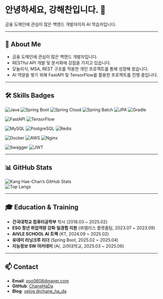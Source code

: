 # 안녕하세요, 강해찬입니다. 👋

금융 도메인에 관심이 많은 백엔드 개발자이자 AI 학습자입니다.

---

## 🔭 About Me
- 금융 도메인에 관심이 많은 백엔드 개발자입니다.
- RESTful API 개발 및 문서화에 강점을 가지고 있습니다.
- 모놀리식, MSA, REST 구조를 적용한 개인 프로젝트를 통해 성장해 왔습니다.
- AI 역량을 쌓기 위해 FastAPI 및 TensorFlow를 활용한 프로젝트를 진행 중입니다.

---

## 🛠️ Skills Badges

![Java](https://img.shields.io/badge/Java-%23ED8B00?style=flat&logo=openjdk&logoColor=white)
![Spring Boot](https://img.shields.io/badge/Spring_Boot-%236DB33F?style=flat&logo=springboot&logoColor=white)
![Spring Cloud](https://img.shields.io/badge/Spring_Cloud-%236DB33F?style=flat&logo=spring&logoColor=white)
![Spring Batch](https://img.shields.io/badge/Spring_Batch-%236DB33F?style=flat&logo=spring&logoColor=white)
![JPA](https://img.shields.io/badge/JPA-%23007396?style=flat&logo=java&logoColor=white)
![Gradle](https://img.shields.io/badge/Gradle-%2302303A?style=flat&logo=gradle&logoColor=white)

![FastAPI](https://img.shields.io/badge/FastAPI-%2300C7B7?style=flat&logo=fastapi&logoColor=white)
![TensorFlow](https://img.shields.io/badge/TensorFlow-%23FF6F00?style=flat&logo=tensorflow&logoColor=white)

![MySQL](https://img.shields.io/badge/MySQL-%234479A1?style=flat&logo=mysql&logoColor=white)
![PostgreSQL](https://img.shields.io/badge/PostgreSQL-%23336791?style=flat&logo=postgresql&logoColor=white)
![Redis](https://img.shields.io/badge/Redis-%23DC382D?style=flat&logo=redis&logoColor=white)

![Docker](https://img.shields.io/badge/Docker-%232496ED?style=flat&logo=docker&logoColor=white)
![AWS](https://img.shields.io/badge/AWS-%23FF9900?style=flat&logo=amazonaws&logoColor=white)
![Nginx](https://img.shields.io/badge/Nginx-%23009639?style=flat&logo=nginx&logoColor=white)

![Swagger](https://img.shields.io/badge/Swagger-%2385EA2D?style=flat&logo=swagger&logoColor=white)
![JWT](https://img.shields.io/badge/JWT-%23000000?style=flat&logo=jsonwebtokens&logoColor=white)

---

## 📊 GitHub Stats

![Kang Hae-Chan’s GitHub Stats](https://github-readme-stats.vercel.app/api?username=ChaneHaDa&show_icons=true&theme=default&hide_border=true)  
![Top Langs](https://github-readme-stats.vercel.app/api/top-langs/?username=ChaneHaDa&layout=compact&theme=default&hide_border=true)

---

## 🎓 Education & Training
- **건국대학교 컴퓨터공학부** 학사 (2018.03 ~ 2025.02)
- **ESG 청년 취업역량 강화·일경험 지원** (㈜엘리스 플랫폼팀, 2023.07 ~ 2023.09)
- **AIVLE SCHOOL AI 트랙** (KT, 2024.09 ~ 2025.02)
- **유데미 러닝크루 리더** (Spring Boot, 2025.02 ~ 2025.04)
- **지능정보 SW 아카데미** (AI, 고려대학교, 2025.03 ~ 2025.06)

---

## 📫 Contact
- **Email**: xoo0608@naver.com
- **GitHub**: [ChaneHaDa](https://github.com/ChaneHaDa)
- **Blog**: [velog @chane_ha_da](https://velog.io/@chane_ha_da)
